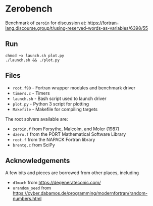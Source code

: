 # Zerobench

Benchmark of `zeroin` for discussion at: https://fortran-lang.discourse.group/t/using-reserved-words-as-variables/6398/55

## Run

```
chmod +x launch.sh plot.py
./launch.sh && ./plot.py
```

## Files

- `root.f90` - Fortran wrapper modules and benchmark driver
- `timers.c` - Timers
- `launch.sh` - Bash script used to launch driver
- `plot.py` - Python 3 script for plotting
- `Makefile` - Makefile for compiling targets

The root solvers available are:
- `zeroin.f` from Forsythe, Malcolm, and Moler (1987)
- `dzero.f` from the PORT Mathematical Software Library
- `root.f` from the NAPACK Fortran library
- `brentq.c` from SciPy

## Acknowledgements

A few bits and pieces are borrowed from other places, including
- `d1mach` from https://degenerateconic.com/
- `urandom_seed` from https://cyber.dabamos.de/programming/modernfortran/random-numbers.html